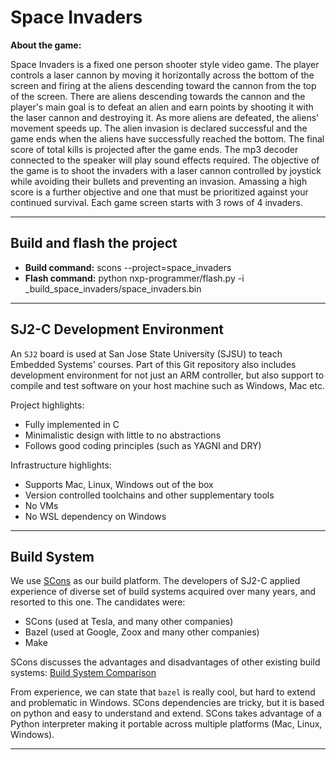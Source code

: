 # Space Invaders

**About the game:**

Space Invaders is a fixed one person shooter style video game. The player controls a laser cannon by moving it horizontally across the bottom of the screen and firing at the aliens descending toward the cannon from the top of the screen. There are aliens descending towards the cannon and the player's main goal is to defeat an alien and earn points by shooting it with the laser cannon and destroying it. As more aliens are defeated, the aliens' movement speeds up. The alien invasion is declared successful and the game ends when the aliens have successfully reached the bottom. The final score of total kills is projected after the game ends. The mp3 decoder connected to the speaker will play sound effects required. The objective of the game is to shoot the invaders with a laser cannon controlled by joystick while avoiding their bullets and preventing an invasion. Amassing a high score is a further objective and one that must be prioritized against your continued survival. Each game screen starts with 3 rows of 4 invaders. 

----
## Build and flash the project

- **Build command:** scons --project=space_invaders
- **Flash command:** python nxp-programmer/flash.py -i _build_space_invaders/space_invaders.bin                                                             

----
## SJ2-C Development Environment

An `SJ2` board is used at San Jose State University (SJSU) to teach Embedded Systems' courses. Part of this Git repository also includes development environment for not just an ARM controller, but also support to compile and test software on your host machine such as Windows, Mac etc.

Project highlights:

- Fully implemented in C
- Minimalistic design with little to no abstractions
- Follows good coding principles (such as YAGNI and DRY)

Infrastructure highlights:

- Supports Mac, Linux, Windows out of the box
- Version controlled toolchains and other supplementary tools
- No VMs
- No WSL dependency on Windows

----

## Build System

We use [SCons](https://scons.org/) as our build platform. The developers of SJ2-C applied experience of diverse set of build systems acquired over many years, and resorted to this one. The candidates were:

- SCons (used at Tesla, and many other companies)
- Bazel (used at Google, Zoox and many other companies)
- Make

SCons discusses the advantages and disadvantages of other existing build systems: [Build System Comparison](https://github.com/SCons/scons/wiki/sconsvsotherbuildtools)

From experience, we can state that `bazel` is really cool, but hard to extend and problematic in Windows. SCons dependencies are tricky, but it is based on python and easy to understand and extend. SCons takes advantage of a Python interpreter making it portable across multiple platforms (Mac, Linux, Windows).

----



